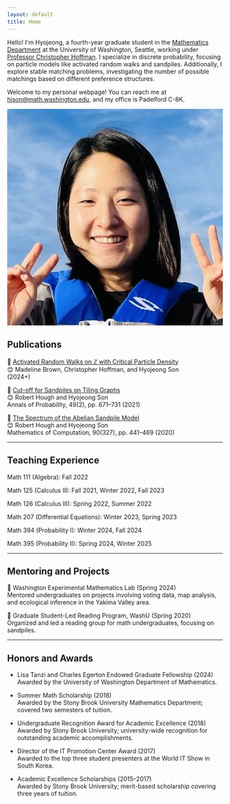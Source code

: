 ```yaml
---
layout: default
title: Home
---
```


<!-- Introduction Section -->
<div class="intro">
  <div class="intro-text">
    <p>
      Hello! I'm Hyojeong, a fourth-year graduate student in the <a href="https://math.washington.edu" target="_blank">Mathematics Department</a> at the University of Washington, Seattle, working under <a href="https://sites.math.washington.edu/~hoffman/" target="_blank">Professor Christopher Hoffman</a>. I specialize in discrete probability, focusing on particle models like activated random walks and sandpiles. Additionally, I explore stable matching problems, investigating the number of possible matchings based on different preference structures.
    </p>
    <p>
      Welcome to my personal webpage! You can reach me at <a href="mailto:hjson@math.washington.edu">hjson@math.washington.edu</a>, and my office is Padelford C-8K.
    </p>
  </div>
  <img src="/assets/files/profile.jpeg" alt="Profile Picture">
</div>

<!-- Sections -->

## Publications
<a id="publications"></a>

📝 [Activated Random Walks on ℤ with Critical Particle Density](https://arxiv.org/abs/2411.07609)  
😊 Madeline Brown, Christopher Hoffman, and Hyojeong Son  
(2024+)

📝 [Cut-off for Sandpiles on Tiling Graphs](https://arxiv.org/abs/1902.04174)  
😊 Robert Hough and Hyojeong Son  
Annals of Probability, 49(2), pp. 671–731 (2021)

📝 [The Spectrum of the Abelian Sandpile Model](https://arxiv.org/abs/1905.07015)  
😊 Robert Hough and Hyojeong Son  
Mathematics of Computation, 90(327), pp. 441–469 (2020)

---

## Teaching Experience
<a id="teaching-experience"></a>

Math 111 (Algebra): Fall 2022

Math 125 (Calculus II): Fall 2021, Winter 2022, Fall 2023

Math 126 (Calculus III): Spring 2022, Summer 2022

Math 207 (Differential Equations): Winter 2023, Spring 2023

Math 394 (Probability I): Winter 2024, Fall 2024

Math 395 (Probability II): Spring 2024, Winter 2025

---

## Mentoring and Projects
<a id="mentorship"></a>

🧩 Washington Experimental Mathematics Lab (Spring 2024)  
Mentored undergraduates on projects involving voting data, map analysis, and ecological inference in the Yakima Valley area.

🧩 Graduate Student-Led Reading Program, WashU (Spring 2020)  
Organized and led a reading group for math undergraduates, focusing on sandpiles.

---

## Honors and Awards
<a id="awards"></a>

- Lisa Tanzi and Charles Egerton Endowed Graduate Fellowship (2024)  
  Awarded by the University of Washington Department of Mathematics.

- Summer Math Scholarship (2018)  
  Awarded by the Stony Brook University Mathematics Department; covered two semesters of tuition.

- Undergraduate Recognition Award for Academic Excellence (2018)  
  Awarded by Stony Brook University; university-wide recognition for outstanding academic accomplishments.

- Director of the IT Promotion Center Award (2017)  
  Awarded to the top three student presenters at the World IT Show in South Korea.

- Academic Excellence Scholarships (2015–2017)  
  Awarded by Stony Brook University; merit-based scholarship covering three years of tuition.
